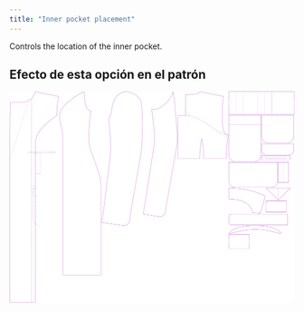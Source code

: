 ```yaml
---
title: "Inner pocket placement"
---
```


Controls the location of the inner pocket.

## Efecto de esta opción en el patrón

![This image shows the effect of this option by superimposing several variants that have a different value for this option](carlita_innerpocketplacement_sample.svg "Effect of this option on the pattern")
